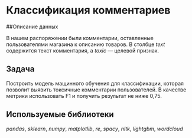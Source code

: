 # Классификация комментариев

##Описание данных

В нашем распоряжении были комментарии, оставленные пользователями магазина к описанию товаров.
В столбце *text* содержится текст комментария, а *toxic* — целевой признак.

## Задача

Построить модель мащинного обучения для классификации, которая позволит выявить токсичные комментарии пользователей.
В качестве метрики использовать F1 и получить результат не ниже 0,75.

## Используемые библиотеки
*pandas*, *sklearn*, *numpy*, *matplotlib*, *re*, *spacy*, *nltk*, *lightgbm*, *wordcloud*
